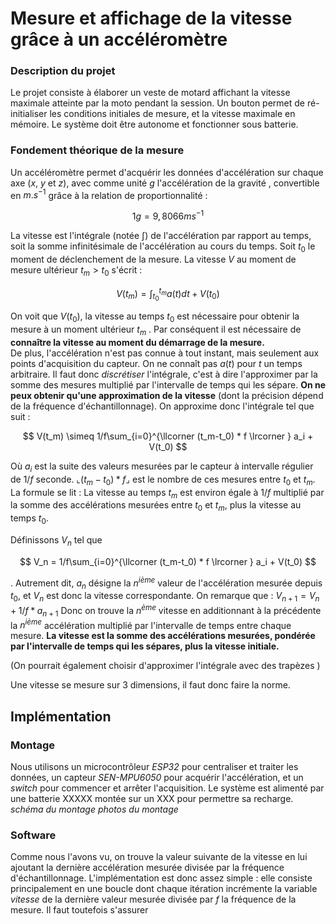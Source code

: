 # Mesure et affichage de la vitesse grâce à un accéléromètre

### Description du projet

Le projet consiste à élaborer un veste de motard affichant la vitesse maximale atteinte par la moto pendant la session. Un bouton permet de ré-initialiser les conditions initiales de mesure, et la vitesse maximale en mémoire. Le système doit être autonome et fonctionner sous batterie. 

### Fondement théorique de la mesure

Un accéléromètre permet d'acquérir les données d'accélération sur chaque axe ($x$, $y$ et $z$), avec comme unité $g$ l'accélération de la gravité , convertible en $m.s^{-1}$ grâce à la relation de proportionnalité :  

$$
1g = 9,8066 ms^{-1}
$$

La vitesse est l'intégrale (notée $\int$) de l'accélération par rapport au temps, soit la somme infinitésimale de l'accélération au cours du temps.
Soit $t_0$ le moment de déclenchement de la mesure. La vitesse $V$ au moment de mesure ultérieur $t_m > t_0$ s'écrit : 

$$
V(t_m)= \int_{t_0}^{t_m} a(t)dt  + V(t_0)
$$

On voit que $V(t_0)$, la vitesse au temps $t_0$ est nécessaire pour obtenir la mesure à un moment ultérieur $t_m$ . Par conséquent il est nécessaire de **connaître la vitesse au moment du démarrage de la mesure.**  
De plus, l'accélération n'est pas connue à tout instant, mais seulement aux points d'acquisition du capteur. On ne connaît pas $a(t)$ pour $t$ un temps arbitraire. Il faut donc *discrétiser* l'intégrale, c'est à dire l'approximer par la somme des mesures multiplié par l'intervalle de temps qui les sépare. **On ne peux obtenir qu'une approximation de la vitesse** (dont la précision dépend de la fréquence d'échantillonnage).
On approxime donc l'intégrale tel que suit : 

$$
V(t_m) \simeq 1/f\sum_{i=0}^{\llcorner (t_m-t_0) * f \lrcorner } a_i + V(t_0)
$$

Où $a_i$ est la suite des valeurs mesurées par le capteur à intervalle régulier de $1/f$  seconde. $\llcorner (t_m-t_0) * f \lrcorner$ est le nombre de ces mesures entre $t_0$ et $t_m$.
La formule se lit : La vitesse au temps $t_m$ est environ égale à $1/f$ multiplié par la somme des accélérations mesurées entre $t_0$ et $t_m$, plus la vitesse au temps $t_0$.

Définissons $V_n$ tel que 

$$
V_n = 1/f\sum_{i=0}^{\llcorner (t_m-t_0) * f \lrcorner } a_i + V(t_0)
$$

. Autrement dit, $a_n$ désigne la $n^{ième}$ valeur de l'accélération mesurée depuis $t_0$, et $V_n$ est donc la vitesse correspondante. On remarque que : $V_{n+1} =V_n+1/f*a_{n+1}$
Donc on trouve la $n^{ème}$ vitesse en additionnant à la précédente la $n^{ième}$ accélération multiplié par l'intervalle de temps entre chaque mesure.  **La vitesse est la somme des accélérations mesurées, pondérée par l'intervalle de temps qui les sépares, plus la vitesse initiale.** 

(On pourrait également choisir d'approximer l'intégrale avec des trapèzes )

Une vitesse se mesure sur 3 dimensions, il faut donc faire la norme.

## Implémentation

### Montage

 Nous utilisons un microcontrôleur  *ESP32* pour centraliser et traiter les données, un capteur *SEN-MPU6050* pour acquérir l'accélération, et un *switch* pour commencer et arrêter l'acquisition. Le système est alimenté par une batterie XXXXX montée sur un XXX pour permettre sa recharge. 
*schéma du montage*
*photos du montage*

### Software

Comme nous l'avons vu, on trouve la valeur suivante de la vitesse en lui ajoutant la dernière accélération mesurée divisée par la fréquence d'échantillonnage. L'implémentation est donc assez simple : elle consiste principalement en une boucle dont chaque itération incrémente la variable $vitesse$ de la dernière valeur mesurée divisée par *f* la fréquence de la mesure.  Il faut toutefois s'assurer 

